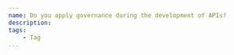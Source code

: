 ```yaml
---
name: Do you apply governance during the development of APIs?
description: 
tags:
    - Tag
...
```

